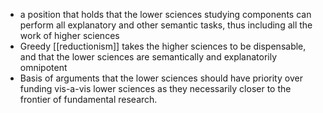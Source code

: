 - a position that holds that the lower sciences studying components can perform all explanatory and other semantic tasks, thus including all the work of higher sciences 
- Greedy [[reductionism]] takes the higher sciences to be dispensable, and that the lower sciences are semantically and explanatorily omnipotent 
- Basis of arguments that the lower sciences should have priority over funding vis-a-vis lower sciences as they necessarily closer to the frontier of fundamental research. 